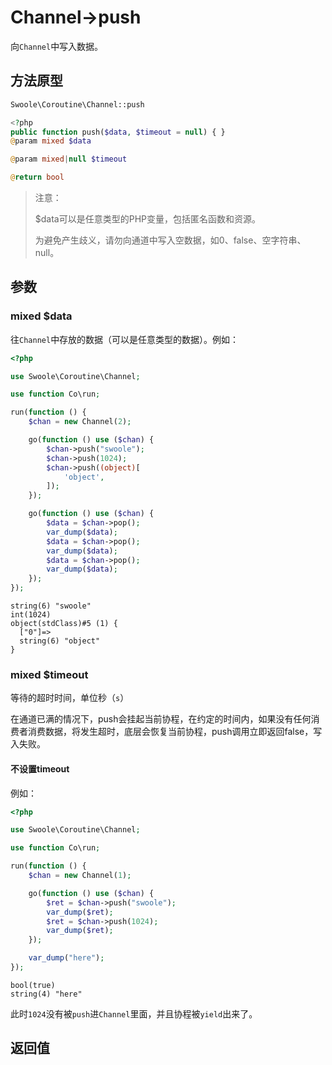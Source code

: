 # Channel->push

向`Channel`中写入数据。

## 方法原型

```php
Swoole\Coroutine\Channel::push

<?php
public function push($data, $timeout = null) { }
@param mixed $data

@param mixed|null $timeout

@return bool
```

> 注意：
>
> $data可以是任意类型的PHP变量，包括匿名函数和资源。
>
> 为避免产生歧义，请勿向通道中写入空数据，如0、false、空字符串、null。

## 参数

### mixed $data

往`Channel`中存放的数据（可以是任意类型的数据）。例如：

```php
<?php

use Swoole\Coroutine\Channel;

use function Co\run;

run(function () {
    $chan = new Channel(2);

    go(function () use ($chan) {
        $chan->push("swoole");
        $chan->push(1024);
        $chan->push((object)[
            'object',
        ]);
    });

    go(function () use ($chan) {
        $data = $chan->pop();
        var_dump($data);
        $data = $chan->pop();
        var_dump($data);
        $data = $chan->pop();
        var_dump($data);
    });
});
```

```shell
string(6) "swoole"
int(1024)
object(stdClass)#5 (1) {
  ["0"]=>
  string(6) "object"
}
```

### mixed $timeout

等待的超时时间，单位秒（`s`）

在通道已满的情况下，push会挂起当前协程，在约定的时间内，如果没有任何消费者消费数据，将发生超时，底层会恢复当前协程，push调用立即返回false，写入失败。

#### 不设置timeout

例如：

```php
<?php

use Swoole\Coroutine\Channel;

use function Co\run;

run(function () {
    $chan = new Channel(1);

    go(function () use ($chan) {
        $ret = $chan->push("swoole");
        var_dump($ret);
        $ret = $chan->push(1024);
        var_dump($ret);
    });

    var_dump("here");
});
```

```shell
bool(true)
string(4) "here"
```

此时`1024`没有被`push`进`Channel`里面，并且协程被`yield`出来了。

## 返回值
